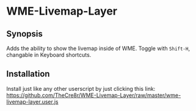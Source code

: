 # WME-Livemap-Layer

## Synopsis

Adds the ability to show the livemap inside of WME. Toggle with `Shift-H`, changable in Keyboard shortcuts.

## Installation

Install just like any other userscript by just clicking this link:
https://github.com/TheCre8r/WME-Livemap-Layer/raw/master/wme-livemap-layer.user.js
